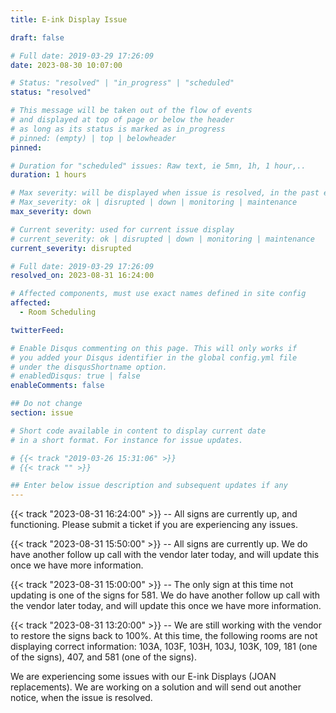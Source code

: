 ```yaml
---
title: E-ink Display Issue

draft: false

# Full date: 2019-03-29 17:26:09
date: 2023-08-30 10:07:00

# Status: "resolved" | "in_progress" | "scheduled"
status: "resolved"

# This message will be taken out of the flow of events
# and displayed at top of page or below the header
# as long as its status is marked as in_progress
# pinned: (empty) | top | belowheader
pinned: 

# Duration for "scheduled" issues: Raw text, ie 5mn, 1h, 1 hour,..
duration: 1 hours

# Max severity: will be displayed when issue is resolved, in the past events section
# Max_severity: ok | disrupted | down | monitoring | maintenance
max_severity: down

# Current severity: used for current issue display
# current_severity: ok | disrupted | down | monitoring | maintenance
current_severity: disrupted

# Full date: 2019-03-29 17:26:09
resolved_on: 2023-08-31 16:24:00

# Affected components, must use exact names defined in site config
affected:
  - Room Scheduling

twitterFeed: 

# Enable Disqus commenting on this page. This will only works if 
# you added your Disqus identifier in the global config.yml file
# under the disqusShortname option.
# enabledDisqus: true | false
enableComments: false

## Do not change
section: issue

# Short code available in content to display current date
# in a short format. For instance for issue updates.

# {{< track "2019-03-26 15:31:06" >}}
# {{< track "" >}}

## Enter below issue description and subsequent updates if any
---
```

{{< track "2023-08-31 16:24:00" >}} -- All signs are currently up, and functioning. Please submit a ticket if you are experiencing any issues.

{{< track "2023-08-31 15:50:00" >}} -- All signs are currently up. We do have another follow up call with the vendor later today, and will update this once we have more information.

{{< track "2023-08-31 15:00:00" >}} -- The only sign at this time not updating is one of the signs for 581. We do have another follow up call with the vendor later today, and will update this once we have more information.

{{< track "2023-08-31 13:20:00" >}} -- We are still working with the vendor to restore the signs back to 100%. At this time, the following rooms are not displaying correct information: 103A, 103F, 103H, 103J, 103K, 109, 181 (one of the signs), 407, and 581 (one of the signs).

We are experiencing some issues with our E-ink Displays (JOAN replacements).
We are working on a solution and will send out another notice, when the issue is resolved.

